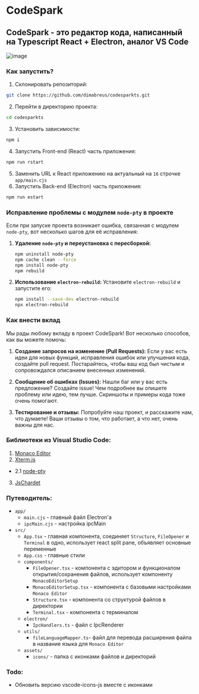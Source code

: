 # CodeSpark
## CodeSpark - это редактор кода, написанный на Typescript React + Electron, аналог VS Code

![image](https://github.com/dimabreus/codesparkts/assets/125917095/3c1d5e09-f77e-44a0-97cf-b2a16f3e6ec9)

### Как запустить?
1. Склонировать репозиторий:
```bash
git clone https://github.com/dimabreus/codesparkts.git
```
2. Перейти в директорию проекта:
```bash
cd codesparkts
```
3. Установить зависимости:
```bash
npm i
```
4. Запустить Front-end (React) часть приложения:
```bash
npm run rstart
```
5. Заменить URL к React приложению на актуальный на `16` строчке `app/main.cjs`
6. Запустить Back-end (Electron) часть приложения:
```bash
npm run estart
```



### Исправление проблемы с модулем `node-pty` в проекте

Если при запуске проекта возникает ошибка, связанная с модулем `node-pty`, вот несколько шагов для её исправления:

1. **Удаление `node-pty` и переустановка с пересборкой:**
   ```bash
   npm uninstall node-pty
   npm cache clean --force
   npm install node-pty
   npm rebuild
   ```

2. **Использование `electron-rebuild`:**
   Установите `electron-rebuild` и запустите его:
   ```bash
   npm install --save-dev electron-rebuild
   npx electron-rebuild
   ```

### Как внести вклад

Мы рады любому вкладу в проект CodeSpark! Вот несколько способов, как вы можете помочь:

1. **Создание запросов на изменение (Pull Requests):**
   Если у вас есть идеи для новых функций, исправления ошибок или улучшения кода, создайте pull request. Постарайтесь, чтобы ваш код был чистым и сопровождался описанием внесенных изменений.

2. **Сообщение об ошибках (Issues):**
   Нашли баг или у вас есть предложение? Создайте issue! Чем подробнее вы опишете проблему или идею, тем лучше. Скриншоты и примеры кода тоже очень помогают.

3. **Тестирование и отзывы:**
   Попробуйте наш проект, и расскажите нам, что думаете! Ваши отзывы о том, что работает, а что нет, очень важны для нас.

### Библиотеки из Visual Studio Code:
1. [Monaco Editor](https://www.npmjs.com/package/monaco-editor)
2. [Xterm.js](https://www.npmjs.com/package/@xterm/xterm)
- 2.1 [node-pty](https://www.npmjs.com/package/node-pty)
3. [JsChardet](https://www.npmjs.com/package/jschardet)

### Путеводитель:
- `app/`
  - `main.cjs` - главный файл Electron'a
  - `ipcMain.cjs` - настройка ipcMain
- `src/`
  - `App.tsx` - главная компонента, соединяет `Structure`, `FileOpener` и `Terminal` в одно, использует react split pane, объявляет основные переменные
  - `App.css` - главные стили
  - `components/`
    - `FileOpener.tsx` - компонента с эдитором и функционалом открытия/сохранения файлов, использует компоненту `MonacoEditorSetup`
    - `MonacoEditorSetup.tsx` - компонента с базовыми настройками `Monaco Editor`
    - `Structure.tsx` - компонента со структурой файлов в директории
    - `Terminal.tsx` - компонента с терминалом
  - `electron/`
    - `IpcHandlers.ts` - файл с IpcRenderer
  - `utils/`
    - `fileLanguageMapper.ts`- файл для перевода расширения файла в название языка для `Monaco Editor`
  - `assets/`
    - `icons/` - папка с иконками файлов и директорий

### Todo:
- Обновить версию vscode-icons-js вместе с иконками
